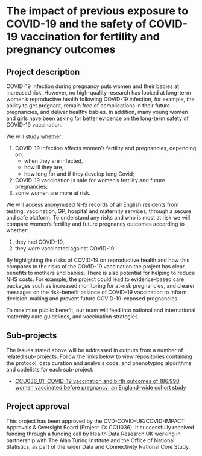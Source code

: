 # The impact of previous exposure to COVID-19 and the safety of COVID-19 vaccination for fertility and pregnancy outcomes

## Project description

COVID-19 infection during pregnancy puts women and their babies at increased risk. However, no high-quality research has looked at long-term women’s reproductive health following COVID-19 infection, for example, the ability to get pregnant, remain free of complications in their future pregnancies, and deliver healthy babies. In addition, many young women and girls have been asking for better evidence on the long-term safety of COVID-19 vaccination.

We will study whether:

1. COVID-19 infection affects women’s fertility and pregnancies, depending on:
   * when they are infected,
   * how ill they are,
   * how long for and if they develop long Covid;
2. COVID-19 vaccination is safe for women’s fertility and future pregnancies;
3. some women are more at risk.

We will access anonymised NHS records of all English residents from testing, vaccination, GP, hospital and maternity services, through a secure and safe platform. To understand any risks and who is most at risk we will compare women’s fertility and future pregnancy outcomes according to whether:

1. they had COVID-19,
2. they were vaccinated against COVID-19.

By highlighting the risks of COVID-19 on reproductive health and how this compares to the risks of the COVID-19 vaccination the project has clear benefits to mothers and babies. There is also potential for helping to reduce NHS costs. For example, the project could lead to evidence-based care packages such as increased monitoring for at-risk pregnancies, and clearer messages on the risk-benefit balance of COVID-19 vaccination to inform decision-making and prevent future COVID-19-exposed pregnancies.

To maximise public benefit, our team will feed into national and international maternity care guidelines, and vaccination strategies.

## Sub-projects

The issues stated above will be addressed in outputs from a number of related sub-projects.  Follow the links below to view repositories containing the protocol, data curation and analysis code, and phenotyping algorithms and codelists for each sub-project:

* [CCU036_01: COVID-19 vaccination and birth outcomes of 186,990 women vaccinated before pregnancy: an England-wide cohort study](https://github.com/BHFDSC/CCU036_01)

## Project approval

This project has been approved by the CVD-COVID-UK/COVID-IMPACT Approvals & Oversight Board (Project ID: CCU036). It successfully received funding through a funding call by Health Data Research UK working in partnership with The Alan Turing Institute and the Office of National Statistics, as part of the wider Data and Connectivity National Core Study.
